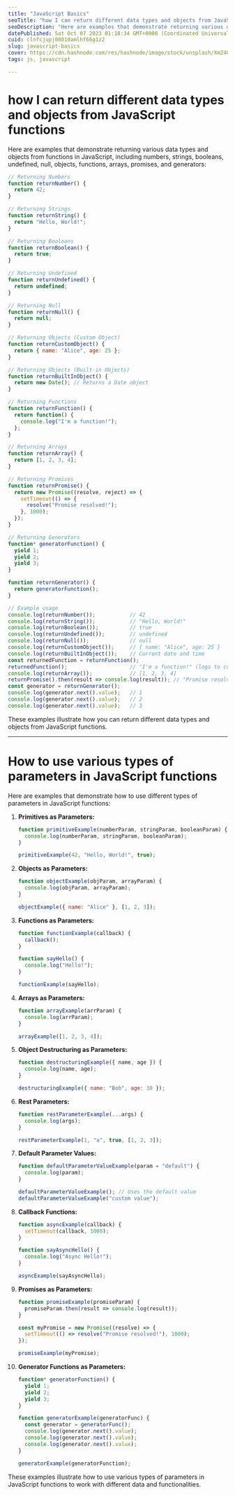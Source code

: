 ```yaml
---
title: "JavaScript Basics"
seoTitle: "how I can return different data types and objects from JavaScript"
seoDescription: "Here are examples that demonstrate returning various data types and objects from functions in JavaScript, including numbers, strings, booleans, undefined,"
datePublished: Sat Oct 07 2023 01:18:34 GMT+0000 (Coordinated Universal Time)
cuid: clnfcjupj00010amlhf66g1z2
slug: javascript-basics
cover: https://cdn.hashnode.com/res/hashnode/image/stock/unsplash/XmZ4GDAp9G0/upload/1cb93cd898d4c04096dbcaed97bfbae3.jpeg
tags: js, javascript

---
```


# how I can return different data types and objects from JavaScript functions

Here are examples that demonstrate returning various data types and objects from functions in JavaScript, including numbers, strings, booleans, undefined, null, objects, functions, arrays, promises, and generators:

```jsx
// Returning Numbers
function returnNumber() {
  return 42;
}

// Returning Strings
function returnString() {
  return "Hello, World!";
}

// Returning Booleans
function returnBoolean() {
  return true;
}

// Returning Undefined
function returnUndefined() {
  return undefined;
}

// Returning Null
function returnNull() {
  return null;
}

// Returning Objects (Custom Object)
function returnCustomObject() {
  return { name: "Alice", age: 25 };
}

// Returning Objects (Built-in Objects)
function returnBuiltInObject() {
  return new Date(); // Returns a Date object
}

// Returning Functions
function returnFunction() {
  return function() {
    console.log("I'm a function!");
  };
}

// Returning Arrays
function returnArray() {
  return [1, 2, 3, 4];
}

// Returning Promises
function returnPromise() {
  return new Promise((resolve, reject) => {
    setTimeout(() => {
      resolve("Promise resolved!");
    }, 1000);
  });
}

// Returning Generators
function* generatorFunction() {
  yield 1;
  yield 2;
  yield 3;
}

function returnGenerator() {
  return generatorFunction();
}

// Example usage
console.log(returnNumber());           // 42
console.log(returnString());           // "Hello, World!"
console.log(returnBoolean());          // true
console.log(returnUndefined());        // undefined
console.log(returnNull());             // null
console.log(returnCustomObject());     // { name: "Alice", age: 25 }
console.log(returnBuiltInObject());    // Current date and time
const returnedFunction = returnFunction();
returnedFunction();                    // "I'm a function!" (logs to console)
console.log(returnArray());            // [1, 2, 3, 4]
returnPromise().then(result => console.log(result)); // "Promise resolved!" (after 1 second)
const generator = returnGenerator();
console.log(generator.next().value);   // 1
console.log(generator.next().value);   // 2
console.log(generator.next().value);   // 3

```

These examples illustrate how you can return different data types and objects from JavaScript functions.

---

# How to use various types of parameters in JavaScript functions

Here are examples that demonstrate how to use different types of parameters in JavaScript functions:

1. **Primitives as Parameters:**
    
    ```jsx
    function primitiveExample(numberParam, stringParam, booleanParam) {
      console.log(numberParam, stringParam, booleanParam);
    }
    
    primitiveExample(42, "Hello, World!", true);
    
    ```
    
2. **Objects as Parameters:**
    
    ```jsx
    function objectExample(objParam, arrayParam) {
      console.log(objParam, arrayParam);
    }
    
    objectExample({ name: "Alice" }, [1, 2, 3]);
    
    ```
    
3. **Functions as Parameters:**
    
    ```jsx
    function functionExample(callback) {
      callback();
    }
    
    function sayHello() {
      console.log("Hello!");
    }
    
    functionExample(sayHello);
    
    ```
    
4. **Arrays as Parameters:**
    
    ```jsx
    function arrayExample(arrParam) {
      console.log(arrParam);
    }
    
    arrayExample([1, 2, 3, 4]);
    
    ```
    
5. **Object Destructuring as Parameters:**
    
    ```jsx
    function destructuringExample({ name, age }) {
      console.log(name, age);
    }
    
    destructuringExample({ name: "Bob", age: 30 });
    
    ```
    
6. **Rest Parameters:**
    
    ```jsx
    function restParameterExample(...args) {
      console.log(args);
    }
    
    restParameterExample(1, "a", true, [1, 2, 3]);
    
    ```
    
7. **Default Parameter Values:**
    
    ```jsx
    function defaultParameterValueExample(param = "default") {
      console.log(param);
    }
    
    defaultParameterValueExample(); // Uses the default value
    defaultParameterValueExample("custom value");
    
    ```
    
8. **Callback Functions:**
    
    ```jsx
    function asyncExample(callback) {
      setTimeout(callback, 1000);
    }
    
    function sayAsyncHello() {
      console.log("Async Hello!");
    }
    
    asyncExample(sayAsyncHello);
    
    ```
    
9. **Promises as Parameters:**
    
    ```jsx
    function promiseExample(promiseParam) {
      promiseParam.then(result => console.log(result));
    }
    
    const myPromise = new Promise((resolve) => {
      setTimeout(() => resolve("Promise resolved!"), 1000);
    });
    
    promiseExample(myPromise);
    
    ```
    
10. **Generator Functions as Parameters:**
    
    ```jsx
    function* generatorFunction() {
      yield 1;
      yield 2;
      yield 3;
    }
    
    function generatorExample(generatorFunc) {
      const generator = generatorFunc();
      console.log(generator.next().value);
      console.log(generator.next().value);
      console.log(generator.next().value);
    }
    
    generatorExample(generatorFunction);
    
    ```
    

These examples illustrate how to use various types of parameters in JavaScript functions to work with different data and functionalities.